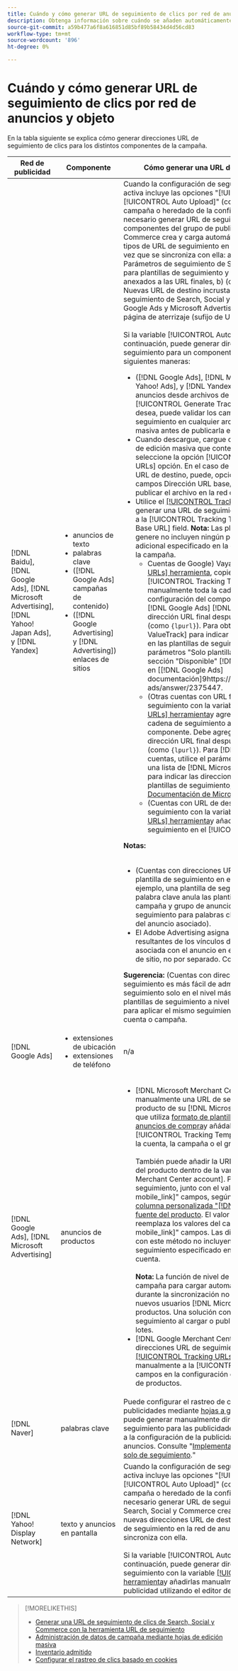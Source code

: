 ```yaml
---
title: Cuándo y cómo generar URL de seguimiento de clics por red de anuncios y objeto
description: Obtenga información sobre cuándo se añaden automáticamente las direcciones URL de seguimiento de clics y cuándo y cómo añadirlas manualmente para varios componentes de campaña.
source-git-commit: a59b477a6f8a616851d85bf89b58434d4d56cd83
workflow-type: tm+mt
source-wordcount: '896'
ht-degree: 0%

---
```


# Cuándo y cómo generar URL de seguimiento de clics por red de anuncios y objeto

En la tabla siguiente se explica cómo generar direcciones URL de seguimiento de clics para los distintos componentes de la campaña.

| Red de publicidad | Componente | Cómo generar una URL de seguimiento de clics |
| ---- | ---- | ---- |
| [!DNL Baidu], [!DNL Google Ads], [!DNL Microsoft Advertising], [!DNL Yahoo! Japan Ads], y [!DNL Yandex] | <ul><li>anuncios de texto</li><li>palabras clave</li><li>([!DNL Google Ads] campañas de contenido)</li><li>([!DNL Google Advertising] y [!DNL Advertising]) enlaces de sitios</li></ul> | Cuando la configuración de seguimiento de una campaña activa incluye las opciones &quot;[!UICONTROL EF Redirect]&quot; y &quot;[!UICONTROL Auto Upload]&quot; (configurado en el nivel de campaña o heredado de la configuración de cuenta), no es necesario generar URL de seguimiento para los componentes del grupo de publicidad. Search, Social y Commerce crea y carga automáticamente los siguientes tipos de URL de seguimiento en la red de publicidad cada vez que se sincroniza con ella: a) (cuentas con URL finales) Parámetros de seguimiento de Search, Social y Commerce para plantillas de seguimiento y los mismos parámetros anexados a las URL finales, b) (cuentas con URL de destino) Nuevas URL de destino incrustadas con el código de seguimiento de Search, Social y Commerce y c) (Cuentas de Google Ads y Microsoft Advertising) Parámetros de sufijo de página de aterrizaje (sufijo de URL final).<br><br>Si la variable [!UICONTROL Auto Upload] está desactivada, a continuación, puede generar direcciones URL de seguimiento para un componente de cualquiera de las siguientes maneras:<ul><li>([!DNL Google Ads], [!DNL Microsoft Advertising], [!DNL Yahoo! Ads], y [!DNL Yandex]) Cuando publique anuncios desde archivos de fuentes, seleccione la [!UICONTROL Generate Tracking URLs] opción. Si lo desea, puede validar los campos de la plantilla de seguimiento en cualquier archivo de hoja de edición masiva antes de publicarla en la red publicitaria.</li><li>Cuando descargue, cargue o publique un archivo de hoja de edición masiva que contenga el componente, seleccione la opción [!UICONTROL Generate Tracking URLs] opción. En el caso de las cuentas con direcciones URL de destino, puede, opcionalmente, validar los campos Dirección URL base/Dirección URL final antes de publicar el archivo en la red de publicidad</li><li>Utilice el [[!UICONTROL Tracking URLs] herramienta](/help/search-social-commerce/tools/click-tracking-url-generate.md) para generar una URL de seguimiento y añadirla manualmente a la [!UICONTROL Tracking Template] o [!UICONTROL Base URL] field. <b>Nota:</b> Las plantillas de seguimiento que genere no incluyen ningún parámetro de seguimiento adicional especificado en la configuración de la cuenta o la campaña.<ul><li>Cuentas de Google) Vaya a [[!UICONTROL Tracking URLs] herramienta](/help/search-social-commerce/tools/click-tracking-url-generate.md), copie el valor en pantalla en el [!UICONTROL Tracking Template] y agregue manualmente toda la cadena de seguimiento a la configuración del componente. Debe agregar un [!DNL Google Ads] [!DNL ValueTrack] para la dirección URL final después de `&url=` parámetro (como `{lpurl}`). Para obtener una lista de [!DNL ValueTrack] para indicar las direcciones URL finales en las plantillas de seguimiento, consulte los parámetros &quot;Solo plantilla de seguimiento&quot; en la sección &quot;Disponible&quot; [!DNL ValueTrack] Parámetros&quot; en [[!DNL Google Ads] documentación]9https://support.google.com/google-ads/answer/2375447.</li><li>(Otras cuentas con URL finales) Genere una URL de seguimiento con la variable [[!UICONTROL Tracking URLs] herramienta](/help/search-social-commerce/tools/click-tracking-url-generate.md)y agregue manualmente toda la cadena de seguimiento a la configuración del componente. Debe agregar un parámetro para la dirección URL final después de `&url=` parámetro (como `{lpurl}`). Para [!DNL Yahoo! Japan Ads] cuentas, utilice el parámetro `{lpurl}`. Para obtener una lista de [!DNL Microsoft Advertising] parámetros para indicar las direcciones URL finales en las plantillas de seguimiento, consulte los [Documentación de Microsoft Advertising](https://help.bingads.microsoft.com/#apex/3/en/56799).</li><li>(Cuentas con URL de destino) Genere una URL de seguimiento con la variable [[!UICONTROL Tracking URLs] herramienta](/help/search-social-commerce/tools/click-tracking-url-generate.md)y añada manualmente la URL de seguimiento en el [!UICONTROL Base URL] field.</li></ul></li></ul><b>Notas:</b><br><br><ul><li>(Cuentas con direcciones URL finales) Se utiliza la plantilla de seguimiento en el nivel más granular (por ejemplo, una plantilla de seguimiento en el nivel de palabra clave anula las plantillas en el nivel de cuenta, campaña y grupo de anuncios, y las plantillas de seguimiento para palabras clave y ubicaciones anulan las del anuncio asociado).</li><li>El Adobe Advertising asigna los clics y los ingresos resultantes de los vínculos de sitio a la palabra clave asociada con el anuncio en el que se incluye el vínculo de sitio, no por separado. Consulte &quot;[Inventario admitido](/help/search-social-commerce/introduction/supported-inventory.md).&quot;</li></ul><b>Sugerencia:</b> (Cuentas con direcciones URL finales) El seguimiento es más fácil de administrar si crea plantillas de seguimiento solo en el nivel más alto necesario; por ejemplo, plantillas de seguimiento a nivel de cuenta o de campaña para aplicar el mismo seguimiento a todas las entidades de la cuenta o campaña. |
| [!DNL Google Ads] | <ul><li>extensiones de ubicación</li><li>extensiones de teléfono</li></ul> | n/a |
| [!DNL Google Ads], [!DNL Microsoft Advertising] | anuncios de productos | <ul><li>[!DNL Microsoft Merchant Center] cuentas: cree manualmente una URL de seguimiento para cada producto de su [!DNL Microsoft Merchant Center] cuenta que utiliza [formato de plantilla de seguimiento para anuncios de compra](/help/search-social-commerce/tracking/formats-click-tracking-microsoft.md)y añádalo manualmente al [!UICONTROL Tracking Template] en la configuración de la cuenta, la campaña o el grupo de productos.<br><br>También puede añadir la URL de seguimiento a los datos del producto dentro de la variable [!DNL Microsoft Merchant Center account]. Para ello, incluya la URL de seguimiento, junto con el valor en la[!DNL link]&quot; o &quot;[!DNL mobile_link]&quot; campos, según corresponda, en una [columna personalizada &quot;[!DNL bingads_redirect]&quot; en la fuente del producto](https://help.ads.microsoft.com/#apex/3/en/51084). El valor en &quot;[!DNL bingads_redirect]&quot; reemplaza los valores del campo &quot;[!DNL link]&quot; y &quot;[!DNL mobile_link]&quot; campos. Las direcciones URL generadas con este método no incluyen ningún parámetro de seguimiento especificado en la configuración de la cuenta.<br><br><b>Nota:</b> La función de nivel de cuenta y de nivel de campaña para cargar automáticamente el seguimiento durante la sincronización no genera seguimiento para los nuevos usuarios [!DNL Microsoft Advertising] grupos de productos. Una solución consiste en generar un seguimiento al cargar o publicar una hoja de edición por lotes.</li><li>[!DNL Google Merchant Center] cuentas: genere direcciones URL de seguimiento con la variable [[!UICONTROL Tracking URLs] herramienta](/help/search-social-commerce/tools/click-tracking-url-generate.md)y añadirlos manualmente a la [!UICONTROL Tracking Template] campos en la configuración de cuenta, campaña o grupo de productos.</li></ul> |
| [!DNL Naver] | palabras clave | Puede configurar el rastreo de clics para todas las publicidades mediante [hojas a granel](/help/search-social-commerce/campaign-management/bulksheets/bulksheet-about.md). Como alternativa, puede generar manualmente direcciones URL de seguimiento para las publicidades y añadirlas manualmente a la configuración de la publicidad con el editor de la red de anuncios. Consulte &quot;[Implementación [!DNL Naver] cuentas solo de seguimiento](/help/search-social-commerce/campaign-management/naver-tracking-only-account-implement.md).&quot; |
| [!DNL Yahoo! Display Network] | texto y anuncios en pantalla | Cuando la configuración de seguimiento de una campaña activa incluye las opciones &quot;[!UICONTROL EF Redirect]&quot; y &quot;[!UICONTROL Auto Upload]&quot; (configurado en el nivel de campaña o heredado de la configuración de la cuenta), no es necesario generar URL de seguimiento para los anuncios. Search, Social y Commerce crean y cargan automáticamente nuevas direcciones URL de destino incrustadas con código de seguimiento en la red de anuncios cada vez que se sincroniza con ella.<br><br>Si la variable [!UICONTROL Auto Upload] está desactivada, a continuación, puede generar direcciones URL de seguimiento con la variable [[!UICONTROL Tracking URLs] herramienta](/help/search-social-commerce/tools/click-tracking-url-generate.md)y añadirlas manualmente a la configuración de la publicidad utilizando el editor de la red de publicidad. |

>[!MORELIKETHIS]
>
>* [Generar una URL de seguimiento de clics de Search, Social y Commerce con la herramienta URL de seguimiento](/help/search-social-commerce/tools/click-tracking-url-generate.md)
>* [Administración de datos de campaña mediante hojas de edición masiva](/help/search-social-commerce/campaign-management/bulksheets/bulksheet-about.md)
>* [Inventario admitido](/help/search-social-commerce/introduction/supported-inventory.md)
>* [Configurar el rastreo de clics basado en cookies](/help/search-social-commerce/tracking/click-tracking-set-up.md)
